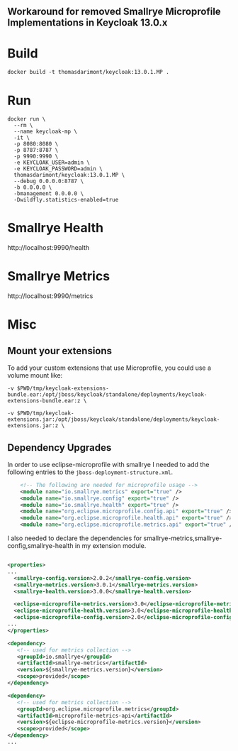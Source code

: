 Workaround for removed Smallrye Microprofile Implementations in Keycloak 13.0.x
---

# Build
```
docker build -t thomasdarimont/keycloak:13.0.1.MP . 
```

# Run
```
docker run \
  --rm \
  --name keycloak-mp \
  -it \
  -p 8080:8080 \
  -p 8787:8787 \
  -p 9990:9990 \
  -e KEYCLOAK_USER=admin \
  -e KEYCLOAK_PASSWORD=admin \
  thomasdarimont/keycloak:13.0.1.MP \
  --debug 0.0.0.0:8787 \
  -b 0.0.0.0 \
  -bmanagement 0.0.0.0 \
  -Dwildfly.statistics-enabled=true
```

# Smallrye Health
http://localhost:9990/health

# Smallrye Metrics
http://localhost:9990/metrics

# Misc

## Mount your extensions

To add your custom extensions that use Microprofile, you could use a volume mount like:
```
-v $PWD/tmp/keycloak-extensions-bundle.ear:/opt/jboss/keycloak/standalone/deployments/keycloak-extensions-bundle.ear:z \

-v $PWD/tmp/keycloak-extensions.jar:/opt/jboss/keycloak/standalone/deployments/keycloak-extensions.jar:z \
```

## Dependency Upgrades

In order to use eclipse-microprofile with smallrye I needed to add the following entries to the `jboss-deployment-structure.xml`.

```xml
    <!-- The following are needed for microprofile usage -->
    <module name="io.smallrye.metrics" export="true" />
    <module name="io.smallrye.config" export="true" />
    <module name="io.smallrye.health" export="true" />
    <module name="org.eclipse.microprofile.config.api" export="true" />
    <module name="org.eclipse.microprofile.health.api" export="true" />
    <module name="org.eclipse.microprofile.metrics.api" export="true" />
```

I also needed to declare the dependencies for smallrye-metrics,smallrye-config,smallrye-health in my extension module.
```xml

<properties>
...
  <smallrye-config.version>2.0.2</smallrye-config.version>
  <smallrye-metrics.version>3.0.1</smallrye-metrics.version>
  <smallrye-health.version>3.0.0</smallrye-health.version>

  <eclipse-microprofile-metrics.version>3.0</eclipse-microprofile-metrics.version>
  <eclipse-microprofile-health.version>3.0</eclipse-microprofile-health.version>
  <eclipse-microprofile-config.version>2.0</eclipse-microprofile-config.version>
...
</properties>

<dependency>
   <!-- used for metrics collection -->
   <groupId>io.smallrye</groupId>
   <artifactId>smallrye-metrics</artifactId>
   <version>${smallrye-metrics.version}</version>
   <scope>provided</scope>
</dependency>

<dependency>
   <!-- used for metrics collection -->
   <groupId>org.eclipse.microprofile.metrics</groupId>
   <artifactId>microprofile-metrics-api</artifactId>
   <version>${eclipse-microprofile-metrics.version}</version>
   <scope>provided</scope>
</dependency>
...
```